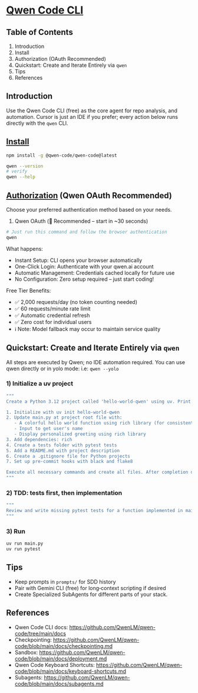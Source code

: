 # [Qwen Code CLI](https://github.com/QwenLM/qwen-code)

## Table of Contents
1. Introduction
2. Install
3. Authorization (OAuth Recommended)
4. Quickstart: Create and Iterate Entirely via `qwen`
5. Tips
6. References

## Introduction
Use the Qwen Code CLI (free) as the core agent for repo analysis, and automation. Cursor is just an IDE if you prefer; every action below runs directly with the `qwen` CLI.

## [Install](https://github.com/QwenLM/qwen-code?tab=readme-ov-file#install-from-npm)
```bash
npm install -g @qwen-code/qwen-code@latest

qwen --version
# verify
qwen --help
```

## [Authorization](https://github.com/QwenLM/qwen-code?tab=readme-ov-file#authorization) (Qwen OAuth Recommended)
Choose your preferred authentication method based on your needs.

1. Qwen OAuth (🚀 Recommended – start in ~30 seconds)

```bash
# Just run this command and follow the browser authentication
qwen
```

What happens:
- Instant Setup: CLI opens your browser automatically
- One-Click Login: Authenticate with your qwen.ai account
- Automatic Management: Credentials cached locally for future use
- No Configuration: Zero setup required – just start coding!

Free Tier Benefits:
- ✅ 2,000 requests/day (no token counting needed)
- ✅ 60 requests/minute rate limit
- ✅ Automatic credential refresh
- ✅ Zero cost for individual users
- ℹ️ Note: Model fallback may occur to maintain service quality

## Quickstart: Create and Iterate Entirely via `qwen`
All steps are executed by Qwen; no IDE automation required. You can use qwen directly or in yolo mode: i.e: `qwen --yolo`

### 1) Initialize a uv project

```bash
"""
Create a Python 3.12 project called 'hello-world-qwen' using uv. Print the exact shell commands and then run them.

1. Initialize with uv init hello-world-qwen
2. Update main.py at project root file with:
   - A colorful hello world function using rich library (for consistent styling)
   - Input to get user's name
   - Display personalized greeting using rich library
3. Add dependencies: rich
4. Create a tests folder with pytest tests
5. Add a README.md with project description
6. Create a .gitignore file for Python projects
7. Set up pre-commit hooks with black and flake8

Execute all necessary commands and create all files. After completion document this prompt and the output in /prompts/** directory. Create a Numbered file i.e: 0001-init-project.prompt.md
"""
```

### 2) TDD: tests first, then implementation
```bash
"""
Review and write missing pytest tests for a function implemented in main.py. Test and update main.py to pass tests, and again run the tests. Output diffs and the exact commands executed. Continue to document prompt and effect in prompts dir.
"""
```

### 3) Run
```bash
uv run main.py
uv run pytest
```

## Tips
- Keep prompts in `prompts/` for SDD history
- Pair with Gemini CLI (free) for long‑context scripting if desired
- Create Specialized SubAgents for different parts of your stack.

## References
- Qwen Code CLI docs: https://github.com/QwenLM/qwen-code/tree/main/docs
- Checkpointing: https://github.com/QwenLM/qwen-code/blob/main/docs/checkpointing.md
- Sandbox: https://github.com/QwenLM/qwen-code/blob/main/docs/deployment.md
- Qwen Code Keyboard Shortcuts: https://github.com/QwenLM/qwen-code/blob/main/docs/keyboard-shortcuts.md
- Subagents: https://github.com/QwenLM/qwen-code/blob/main/docs/subagents.md